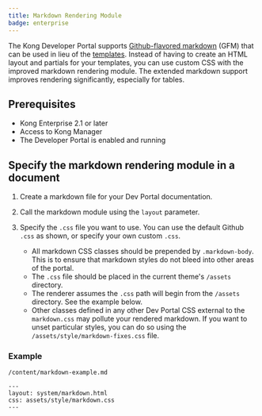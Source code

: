 ```yaml
---
title: Markdown Rendering Module
badge: enterprise
---
```


The Kong Developer Portal supports
[Github-flavored markdown](https://github.github.com/gfm/) (GFM) that can be
used in lieu of the [templates](/gateway/{{page.kong_version}}/developer-portal/working-with-templates). Instead of having to
create an HTML layout and partials for your templates, you can use custom CSS
with the improved markdown rendering module. The extended markdown support
improves rendering significantly, especially for tables.

## Prerequisites

* Kong Enterprise 2.1 or later
* Access to Kong Manager
* The Developer Portal is enabled and running

## Specify the markdown rendering module in a document

1. Create a markdown file for your Dev Portal documentation.
2. Call the markdown module using the `layout` parameter.
3. Specify the `.css` file you want to use. You can use the default Github `.css` as shown, or specify your own custom `.css`.

   - All markdown CSS classes should be prepended by `.markdown-body`.  This is
     to ensure that markdown styles do not bleed into other areas of the portal.
   - The `.css` file should be placed in the current theme's `/assets` directory.
   - The renderer assumes the `.css` path will begin from the `/assets`
     directory. See the example below.
   - Other classes defined in any other Dev Portal CSS external to the
     `markdown.css` may pollute your rendered markdown. If you want to unset
     particular styles, you can do so using the
     `/assets/style/markdown-fixes.css` file.

### Example

`/content/markdown-example.md`

```
---
layout: system/markdown.html
css: assets/style/markdown.css
---
```

